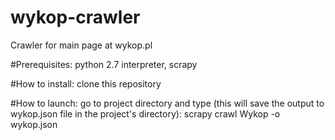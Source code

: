 # wykop-crawler
Crawler for main page at wykop.pl

#Prerequisites:
python 2.7 interpreter, scrapy

#How to install:
clone this repository

#How to launch:
go to project directory and type (this will save the output to wykop.json file in the project's directory): scrapy crawl Wykop -o wykop.json
